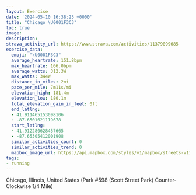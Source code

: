 ```yaml
---
layout: Exercise
date: '2024-05-10 16:38:25 +0000'
title: "Chicago \U0001F3C3"
toc: true
image:
description:
strava_activity_url: https://www.strava.com/activities/11379099685
exercise_data:
  emoji: "\U0001F3C3"
  average_heartrate: 151.8bpm
  max_heartrate: 166.0bpm
  average_watts: 312.3W
  max_watts: 344W
  distance_in_miles: 2mi
  pace_per_mile: 7m11s/mi
  elevation_high: 181.4m
  elevation_low: 180.1m
  total_elevation_gain_in_feet: 0ft
  end_latlng:
  - 41.911465153098106
  - -87.6501621119678
  start_latlng:
  - 41.912280628457665
  - -87.65305412001908
  similar_activities_count: 0
  similar_activities_trend: 0
  mapbox_image_url: https://api.mapbox.com/styles/v1/mapbox/streets-v11/static/path-5+787af2-1.0(m%7Bx~Fll~uODg%40EiA%3F%5DZ%5BZg%40HU%3F%5DBEPUXq%40LcAFy%40Ak%40Rc%40%40GGc%40%3FUBA%5E%3FGcLIqEDqDGwBBYFMLC%5EB%7C%40%3FNCD%40DD%40JC%7CCB%60BFVLPPJRD%60AAXGTOJWDe%40EqCCWKUOQSGk%40%3Fo%40FQFIJILGVFnDF%5CRVXJ%7C%40CXEJETYHU%3F%7DBE%7D%40EOS%5BKIMC%5D%3Fw%40FSFONITEN%3FZB%60CBXBNNRRLRFvAKTSLUD%5BEoCCc%40EOOQKISE%5B%40q%40BQFQJKVETAPFdDDLTVPLLBbAIXGNKP%5B%40%5BEaDCQGMSWKGc%40CwA%40WEYKWBeA%40KBIDAPDrBC~BHhBAhAB%7CAArADhFEp%40%3FhAA%40M%3FEB),pin-s-s+e5b22e(-87.65143,41.91175),pin-s-f+89ae00(-87.64852999999994,41.91098000000001)/auto/800x800?access_token=pk.eyJ1Ijoiam9zaGJlY2ttYW4iLCJhIjoiY205eWR2aDd1MWZ6djJrbXc4a3M0bWZleiJ9.XiG9OWkNcZk2QzjJbxLB4A
tags:
- running
---
```




Chicago, Illinois, United States (Park #598 (Scott Street Park) Counter-Clockwise 1/4 Mile)
